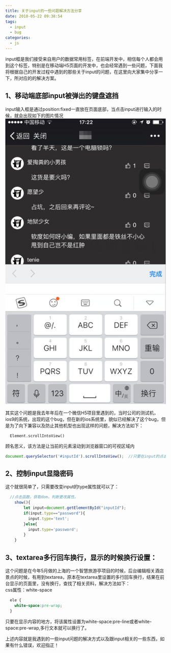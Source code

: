 ```yaml
---
title: 关于input的一些问题解决方法分享
date: 2018-05-22 09:38:54
tags:
  - input
  - bug
categories:
  - js
---
```


input框是我们接受来自用户的数据常用标签，在前端开发中，相信每个人都会用到这个标签，特别是在移动端H5页面的开发中，也会经常遇到一些问题，下面我将根据自己的开发过程中遇到的那些关于input的问题，在这里向大家集中分享一下，所对应的的解决方案。



## 1、移动端底部input被弹出的键盘遮挡
input输入框是通过position:fixed一直放在页面底部，当点击input进行输入的时候，就会出现如下的图片情况
![](https://github.com/bettermu/blog-picture-store/blob/master/20180522/input%E8%A7%A3%E5%86%B3.jpg?raw=true)

其实这个问题是我去年年后在一个微信H5项目里遇到的，当时公司的测试机，ios9的系统，出现的这个bug，但在新的ios系统里，貌似已经解决了这个bug，但是为了向下兼容以及防止其他机型也出现这样的问题，解决方法如下：

```
  Element.scrollIntoView()
```

顾名思义，该方法是让当前的元素滚动到浏览器窗口的可视区域内

```javascript
document.querySelector('#inputId').scrollIntoView();  //只要在input的点击事件，或者获取焦点的事件中，加入这个api就好了
 ```


## 2、控制input显隐密码
这个就很简单了，只需要改变input的type属性就可以了：
```javascript
  //点击函数，获取dom，判断更改属性。
    show(){
        let input=document.getElementById("inputId");  
        if(input.type=="password"){ 
          input.type='text';
        }else{
          input.type='password';
        } 
    }
```


## 3、textarea多行回车换行，显示的时候换行设置：
这个问题是在今年5月做的上海的一个智慧旅游亭项目的时候，后台编辑相关酒店景点的时候，有用到textarea，原本在textarea里设置的多行回车换行，结果在前台显示的页面里，没有换行，查找了相关资料，解决方法如下：  
css属性：white-space
```css
  ele {
    white-space:pre-wrap;
  }
```
只要在显示内容的地方，将该属性设置为white-space:pre-line或者white-space:pre-wrap,多行文本就可以换行了。  

上述内容就是我遇到的一些input问题的解决方式以及跟input相关的一些东西，如果有什么错误，欢迎指正！